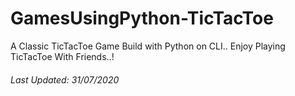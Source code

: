 # GamesUsingPython-TicTacToe

A Classic TicTacToe Game Build with Python on CLI..
Enjoy Playing TicTacToe With Friends..! 

<h6>Last Updated: 31/07/2020 </h6>

